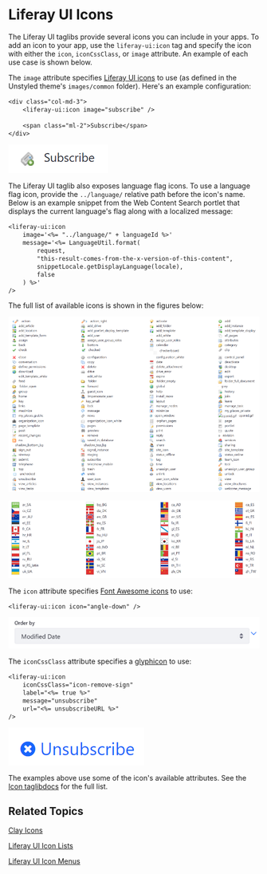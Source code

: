 # Liferay UI Icons [](id=liferay-ui-icons)

The Liferay UI taglibs provide several icons you can include in your apps. To 
add an icon to your app, use the `liferay-ui:icon` tag and specify the icon with 
either the `icon`, `iconCssClass`, or `image` attribute. An example of each use 
case is shown below.

The `image` attribute specifies 
[Liferay UI icons](https://github.com/liferay/liferay-portal/tree/7.1.x/modules/apps/foundation/frontend-theme/frontend-theme-unstyled/src/main/resources/META-INF/resources/_unstyled/images) 
to use (as defined in the Unstyled theme's `images/common` folder). Here's an
example configuration:

    <div class="col-md-3">
    	<liferay-ui:icon image="subscribe" />

    	<span class="ml-2">Subscribe</span>
    </div>

![Figure 1: Use the image attribute to use a theme icon.](../../../images/liferay-ui-taglib-icon-subscribe.png)

The Liferay UI taglib also exposes language flag icons. To use a language flag 
icon, provide the `../language/` relative path before the icon's name. Below is
an example snippet from the Web Content Search portlet that displays the
current language's flag along with a localized message:

    <liferay-ui:icon
        image='<%= "../language/" + languageId %>'
        message='<%= LanguageUtil.format(
            request,
            "this-result-comes-from-the-x-version-of-this-content",
            snippetLocale.getDisplayLanguage(locale),
            false
        ) %>'
    />

The full list of available icons is shown in the figures below:

![Figure 2: The Liferay UI taglib offers multiple icons for use in your app.](../../../images/liferay-ui-taglib-icons.png)

![Figure 3: Liferay UI icons can be configured based on language.](../../../images/liferay-ui-taglib-icon-flags.png)

The `icon` attribute specifies 
[Font Awesome icons](https://fontawesome.com/v3.2.1/icons/) 
to use:

    <liferay-ui:icon icon="angle-down" />

![Figure 4: You can use the icon attribute to include Font Awesome icons in your app.](../../../images/liferay-ui-taglib-icon-angle-down.png)

The `iconCssClass` attribute specifies a 
[glyphicon](http://marcoceppi.github.io/bootstrap-glyphicons/) 
to use:

    <liferay-ui:icon
        iconCssClass="icon-remove-sign"
        label="<%= true %>"
        message="unsubscribe"
        url="<%= unsubscribeURL %>"
    />

![Figure 5: You can use Font Awesome icons in your app.](../../../images/liferay-ui-taglib-icon-css-class.png)

The examples above use some of the icon's available attributes. See the 
[Icon taglibdocs](@platform-ref@/7.1-latest/taglibs/util-taglib/liferay-ui/icon.html) 
for the full list. 

## Related Topics [](id=related-topics)

[Clay Icons](/develop/tutorials/-/knowledge_base/7-1/clay-icons)

[Liferay UI Icon Lists](/develop/tutorials/-/knowledge_base/7-1/liferay-ui-icon-lists)

[Liferay UI Icon Menus](/develop/tutorials/-/knowledge_base/7-1/liferay-ui-icon-menus)

